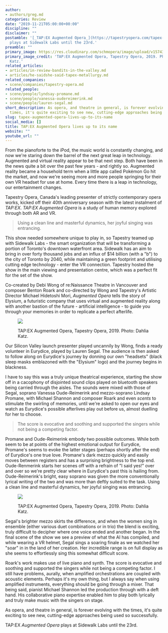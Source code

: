 ```yaml
---
author:
- authors/greg.md
categories: Review
date: "2019-11-21T05:00:00+00:00"
discipline: ""
disclaimer: ""
postamble: '[_TAP:EX Augmented Opera_](https://tapestryopera.com/tapex-augmented-opera/)
  plays at Sidewalk Labs until the 23rd.'
preamble: ""
primary_image: https://res.cloudinary.com/schmopera/image/upload/v1574387625/media/2019/11/sqTapExAugmented-stills-photobyDahliaKatz-5959_dcq5jg.jpg
primary_image_credit: 'TAP:EX Augmented Opera, Tapestry Opera, 2019. Photo: Dahlia
  Katz.'
related_articles:
- articles/in-review-bandits-in-the-valley.md
- articles/he-saidshe-said-tapex-metallurgy.md
related_companies:
- scene/companies/tapestry-opera.md
related_people:
- scene/people/lyndsay-promane.md
- scene/people/vanessa-oudereimerink.md
- scene/people/lauren-segal.md
short_description: As opera, and theatre in general, is forever evolving with the
  times, it's quite exciting to see new, cutting-edge approaches being used so successfully.
slug: tapex-augmented-opera-lives-up-to-its-name
social_media: []
title: TAP:EX Augmented Opera lives up to its name
website: ""
youtube_url: ""
---
```

From the pianoforte to the iPod, the music world is constantly changing, and now we're staring down the barrel of the next great leap in technology. Augmented and virtual reality appear to be that next step. Both have been in the news quite a bit over the past few years - and rightly so. Augmented reality became a household term when a little app called Pokémon Go hit the market, and now we're seeing more and more people springing for their own VR headset for use at home. Every time there is a leap in technology, our entertainment changes.

Tapestry Opera, Canada's leading presenter of strictly contemporary opera works, kicked off their 40th anniversary season with the latest instalment of _TAP:EX_. _TAP:EX Augmented Opera_ is a study of human memory explored through both AR and VR.

> Using a clean line and masterful dynamics, her joyful singing was entrancing.

This show needed somewhere unique to play in, so Tapestry teamed up with Sidewalk Labs - the smart organization that will be transforming a portion of Toronto's downtown waterfront area. Sidewalk has an aim to bring in over forty thousand jobs and an influx of $14 billion (with a "b") to the city of Toronto by 2040, while maintaining a green footprint and utilising cutting edge technology - enter the VR connection. Tapestry hosted the show in the main viewing and presentation centre, which was a perfect fit for the set of the show.

Co-created by Debi Wong of re:Naissance Theatre in Vancouver and composer Benton Roark and co-directed by Wong and Tapestry's Artistic Director Michael Hidetoshi Mori, _Augmented Opera_ tells the story of Elysium, a futuristic company that uses virtual and augmented reality along with another bastion of the future - artificial intelligence - to guide you through your memories in order to replicate a perfect afterlife.

<figure data-type="image">

![](https://res.cloudinary.com/schmopera/image/upload/v1574388213/media/2019/11/TapExAugmented-stills-photobyDahliaKatz-5885_z12mwe.jpg)

<figcaption>TAP:EX Augmented Opera, Tapestry Opera, 2019. Photo: Dahlia Katz.</figcaption>  
</figure>

Our Silicon Valley launch presenter played uncannily by Wong, finds a ready volunteer in Eurydice, played by Lauren Segal. The audience is then asked to follow along on Eurydice's journey by donning our own "headsets" (black sleep masks emblazoned with the "Elysium" logo) and the journey begins in blackness.

I have to say this was a truly unique theatrical experience, starting the show off in a cacophony of disjointed sound clips played on bluetooth speakers being carried through the aisles. The sounds were mixed with those of Segal, soprano Vanessa Oude-Reimerink and mezzo-soprano Lindsay Promane, with Michael Shannon and composer Roark and even _scents_ to stimulate the swirling of memories, until we're asked to open our eyes and watch as Eurydice's possible afterlives play out before us, almost duelling for her to choose.

> The score is evocative and soothing and supported the singers while not being a competing factor.

Promane and Oude-Reimerink embody two possible outcomes. While both seem to be at points of the highest emotional output for Eurydice, Promane's seems to evoke the latter stages (perhaps shortly after the end) of Eurydice's one true love. Promane's dark mezzo quickly and easily moves between registers and has a surprising brightness to the top end. Oude-Renmerink starts her scenes off with a refrain of "I said yes!" over and over so we're pretty clear where in Eurydice's past this is hailing from. Oude-Reimerink's bright, easy soprano was given the more conventionally lyrical writing of the two and was more than deftly suited to the task. Using a clean line and masterful dynamics, her joyful singing was entrancing.

<figure data-type="image">

![](https://res.cloudinary.com/schmopera/image/upload/v1574388227/media/2019/11/TapExAugmented-stills-photobyDahliaKatz-5954_znxqll.jpg)

<figcaption>TAP:EX Augmented Opera, Tapestry Opera, 2019. Photo: Dahlia Katz.</figcaption>  
</figure>

Segal's brighter mezzo skirts the difference, and when the women sing in ensemble (either various duet combinations or in trio) the blend is exciting, truly difficult to decipher where one voice ended and another began. In the final scene of the show we see a preview of what the AI has compiled, and while wearing a VR helmet, Segal sings a soaring finale as we watched her "soar" in in the land of her creation. Her incredible range is on full display as she seems to effortlessly sing this somewhat difficult score.

Roark's work makes use of live piano and synth. The score is evocative and soothing and supported the singers while not being a competing factor. I still have problems, aurally, when amplified orchestrations are coupled with acoustic elements. Perhaps it's my own thing, but I always say when using amplified instruments, everything should be going through a mixer. That being said, pianist Michael Shannon led the production through with a deft hand. His collaborative piano expertise enabled him to play both lyrically and truly make music with the singers on stage.

As opera, and theatre in general, is forever evolving with the times, it's quite exciting to see new, cutting-edge approaches being used so successfully.

TAP:EX _Augmented_ _Opera_ plays at Sidewalk Labs until the 23rd.